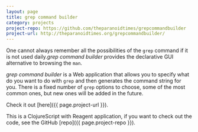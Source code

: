 ```yaml
---
layout: page
title: grep command builder
category: projects
project-repo: https://github.com/theparanoidtimes/grepcommandbuilder
project-url: http://theparanoidtimes.org/grepcommandbuilder/
---
```


One cannot always remember all the possibilities of the `grep` command if it
is not used daily.*grep command builder* provides the declarative GUI
alternative to browsing the `man`.

*grep command builder* is a Web application that allows you to specify what do
you want to do with `grep` and then generates the command string for you. There
is a fixed number of `grep` options to choose, some of the most common ones,
but new ones will be added in the future.

Check it out [here]({{ page.project-url }}).

This is a ClojureScript with Reagent application, if you want to check out the
code, see the GitHub [repo]({{ page.project-repo }}).
